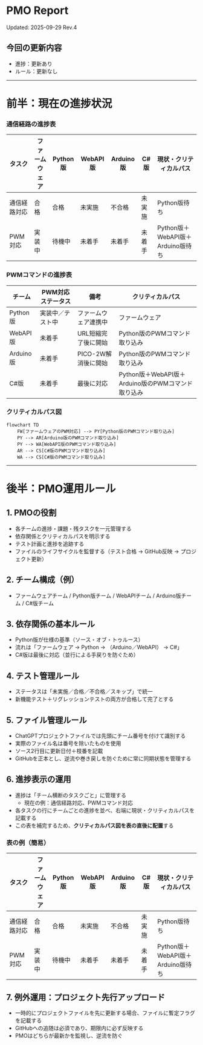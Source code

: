 # PMO Report
Updated: 2025-09-29 Rev.4

## 今回の更新内容
- 進捗：更新あり
- ルール：更新なし

---

# 前半：現在の進捗状況

### 通信経路の進捗表
| タスク       | ファームウェア | Python版 | WebAPI版 | Arduino版 | C#版   | 現状・クリティカルパス |
|--------------|---------------|----------|----------|-----------|--------|-----------------------|
| 通信経路対応 | 合格          | 合格     | 未実施   | 不合格    | 未実施 | Python版待ち          |
| PWM対応      | 実装中        | 待機中   | 未着手   | 未着手    | 未着手 | Python版＋WebAPI版＋Arduino版待ち |

### PWMコマンドの進捗表
| チーム       | PWM対応ステータス | 備考                | クリティカルパス   |
|--------------|------------------|---------------------|-------------------|
| Python版     | 実装中／テスト中   | ファームウェア連携中 | ファームウェア     |
| WebAPI版     | 未着手            | URL短縮完了後に開始  | Python版のPWMコマンド取り込み |
| Arduino版    | 未着手            | PICO-2W解消後に開始 | Python版のPWMコマンド取り込み |
| C#版         | 未着手            | 最後に対応           | Python版＋WebAPI版＋Arduino版のPWMコマンド取り込み |

### クリティカルパス図

```mermaid
flowchart TD
    FW[ファームウェアのPWM対応] --> PY[Python版のPWMコマンド取り込み]
    PY --> AR[Arduino版のPWMコマンド取り込み]
    PY --> WA[WebAPI版のPWMコマンド取り込み]
    AR --> CS[C#版のPWMコマンド取り込み]
    WA --> CS[C#版のPWMコマンド取り込み]
```

---

# 後半：PMO運用ルール

## 1. PMOの役割
- 各チームの進捗・課題・残タスクを一元管理する  
- 依存関係とクリティカルパスを明示する  
- テスト計画と進捗を追跡する  
- ファイルのライフサイクルを監督する（テスト合格 → GitHub反映 → プロジェクト更新）  

## 2. チーム構成（例）
- ファームウェアチーム / Python版チーム / WebAPIチーム / Arduino版チーム / C#版チーム  

## 3. 依存関係の基本ルール
- Python版が仕様の基準（ソース・オブ・トゥルース）  
- 流れは「ファームウェア → Python → （Arduino／WebAPI） → C#」  
- C#版は最後に対応（並行による手戻りを防ぐため）  

## 4. テスト管理ルール
- ステータスは「未実施／合格／不合格／スキップ」で統一  
- 新機能テスト＋リグレッションテストの両方が合格して完了とする  

## 5. ファイル管理ルール
- ChatGPTプロジェクトファイルでは先頭にチーム番号を付けて識別する  
- 実際のファイル名は番号を除いたものを使用  
- ソース2行目に更新日付＋枝番を記載  
- GitHubを正本とし、逆流や巻き戻しを防ぐために常に同期状態を管理する  

## 6. 進捗表示の運用
- 進捗は「チーム横断のタスクごと」に管理する  
  - 現在の例：通信経路対応、PWMコマンド対応  
- 各タスクの行にチームごとの進捗を並べ、右端に現状・クリティカルパスを記載する  
- この表を補完するため、**クリティカルパス図を表の直後に配置**する  

### 表の例（簡易）
| タスク       | ファームウェア | Python版 | WebAPI版 | Arduino版 | C#版 | 現状・クリティカルパス |
|--------------|---------------|----------|----------|-----------|------|-----------------------|
| 通信経路対応 | 合格          | 合格     | 未実施   | 不合格    | 未実施 | Python版待ち |
| PWM対応      | 実装中        | 待機中   | 未着手   | 未着手    | 未着手 | Python版＋WebAPI版＋Arduino版待ち |

## 7. 例外運用：プロジェクト先行アップロード
- 一時的にプロジェクトファイルを先に更新する場合、ファイルに暫定フラグを記載する  
- GitHubへの追随は必須であり、期限内に必ず反映する  
- PMOはどちらが最新かを監視し、逆流を防ぐ  
